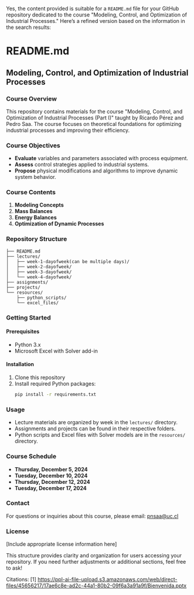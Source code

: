 Yes, the content provided is suitable for a `README.md` file for your GitHub repository dedicated to the course "Modeling, Control, and Optimization of Industrial Processes." Here’s a refined version based on the information in the search results:

# README.md

## Modeling, Control, and Optimization of Industrial Processes

### Course Overview

This repository contains materials for the course "Modeling, Control, and Optimization of Industrial Processes (Part I)" taught by Ricardo Pérez and Pedro Saa. The course focuses on theoretical foundations for optimizing industrial processes and improving their efficiency.

### Course Objectives

- **Evaluate** variables and parameters associated with process equipment.
- **Assess** control strategies applied to industrial systems.
- **Propose** physical modifications and algorithms to improve dynamic system behavior.

### Course Contents

1. **Modeling Concepts**
2. **Mass Balances**
3. **Energy Balances**
4. **Optimization of Dynamic Processes**

### Repository Structure

```
├── README.md
├── lectures/
│   ├── week-1-dayofweek(can be multiple days)/
│   ├── week-2-dayofweek/
│   ├── week-3-dayofweek/
│   └── week-4-dayofweek/
├── assignments/
├── projects/
└── resources/
    ├── python_scripts/
    └── excel_files/
```

### Getting Started

#### Prerequisites

- Python 3.x
- Microsoft Excel with Solver add-in

#### Installation

1. Clone this repository
2. Install required Python packages:
   ```bash
   pip install -r requirements.txt
   ```

### Usage

- Lecture materials are organized by week in the `lectures/` directory.
- Assignments and projects can be found in their respective folders.
- Python scripts and Excel files with Solver models are in the `resources/` directory.

### Course Schedule

- **Thursday, December 5, 2024**
- **Tuesday, December 10, 2024**
- **Thursday, December 12, 2024**
- **Tuesday, December 17, 2024**

### Contact

For questions or inquiries about this course, please email: [pnsaa@uc.cl](mailto:pnsaa@uc.cl)

### License

[Include appropriate license information here]

This structure provides clarity and organization for users accessing your repository. If you need further adjustments or additional sections, feel free to ask!

Citations:
[1] https://ppl-ai-file-upload.s3.amazonaws.com/web/direct-files/45656217/17ae6c8e-ad2c-44a1-80b2-09f6a3a91a9f/Bienvenida.pptx
